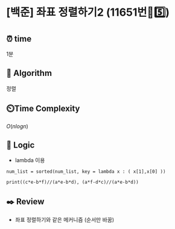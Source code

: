 # [백준] 좌표 정렬하기2 (11651번🩶5️⃣)

## ⏰  **time**

1분

## :pushpin: **Algorithm**

정렬

## ⏲️**Time Complexity**

$O(nlogn)$

## :round_pushpin: **Logic**

- lambda 이용
```
num_list = sorted(num_list, key = lambda x : ( x[1],x[0] ))

print((c*e-b*f)//(a*e-b*d), (a*f-d*c)//(a*e-b*d))
```


## :black_nib: **Review**

- 좌표 정렬하기와 같은 메커니즘 (순서만 바꿈)
